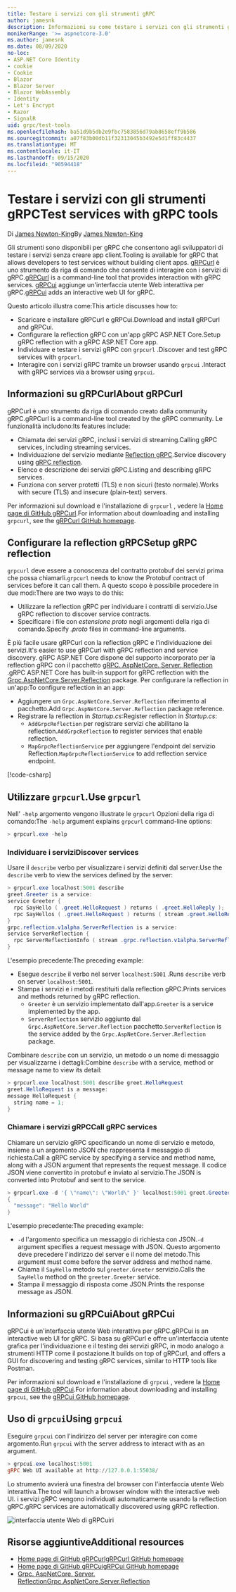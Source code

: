 ```yaml
---
title: Testare i servizi con gli strumenti gRPC
author: jamesnk
description: Informazioni su come testare i servizi con gli strumenti gRPC. gRPCurl uno strumento da riga di comando per l'interazione con i servizi di gRPC. gRPCui è un'interfaccia utente Web interattiva.
monikerRange: '>= aspnetcore-3.0'
ms.author: jamesnk
ms.date: 08/09/2020
no-loc:
- ASP.NET Core Identity
- cookie
- Cookie
- Blazor
- Blazor Server
- Blazor WebAssembly
- Identity
- Let's Encrypt
- Razor
- SignalR
uid: grpc/test-tools
ms.openlocfilehash: ba51d9b5db2e9fbc7583856d79ab8658eff9b586
ms.sourcegitcommit: a07f83b00db11f32313045b3492e5d1ff83c4437
ms.translationtype: MT
ms.contentlocale: it-IT
ms.lasthandoff: 09/15/2020
ms.locfileid: "90594418"
---
```

# <a name="test-services-with-grpc-tools"></a><span data-ttu-id="bc15d-105">Testare i servizi con gli strumenti gRPC</span><span class="sxs-lookup"><span data-stu-id="bc15d-105">Test services with gRPC tools</span></span>

<span data-ttu-id="bc15d-106">Di [James Newton-King](https://twitter.com/jamesnk)</span><span class="sxs-lookup"><span data-stu-id="bc15d-106">By [James Newton-King](https://twitter.com/jamesnk)</span></span>

<span data-ttu-id="bc15d-107">Gli strumenti sono disponibili per gRPC che consentono agli sviluppatori di testare i servizi senza creare app client.</span><span class="sxs-lookup"><span data-stu-id="bc15d-107">Tooling is available for gRPC that allows developers to test services without building client apps.</span></span> <span data-ttu-id="bc15d-108">[gRPCurl](https://github.com/fullstorydev/grpcurl) è uno strumento da riga di comando che consente di interagire con i servizi di gRPC.</span><span class="sxs-lookup"><span data-stu-id="bc15d-108">[gRPCurl](https://github.com/fullstorydev/grpcurl) is a command-line tool that provides interaction with gRPC services.</span></span> <span data-ttu-id="bc15d-109">[gRPCui](https://github.com/fullstorydev/grpcui) aggiunge un'interfaccia utente Web interattiva per gRPC.</span><span class="sxs-lookup"><span data-stu-id="bc15d-109">[gRPCui](https://github.com/fullstorydev/grpcui) adds an interactive web UI for gRPC.</span></span>

<span data-ttu-id="bc15d-110">Questo articolo illustra come:</span><span class="sxs-lookup"><span data-stu-id="bc15d-110">This article discusses how to:</span></span>

* <span data-ttu-id="bc15d-111">Scaricare e installare gRPCurl e gRPCui.</span><span class="sxs-lookup"><span data-stu-id="bc15d-111">Download and install gRPCurl and gRPCui.</span></span>
* <span data-ttu-id="bc15d-112">Configurare la reflection gRPC con un'app gRPC ASP.NET Core.</span><span class="sxs-lookup"><span data-stu-id="bc15d-112">Setup gRPC reflection with a gRPC ASP.NET Core app.</span></span>
* <span data-ttu-id="bc15d-113">Individuare e testare i servizi gRPC con `grpcurl` .</span><span class="sxs-lookup"><span data-stu-id="bc15d-113">Discover and test gRPC services with `grpcurl`.</span></span>
* <span data-ttu-id="bc15d-114">Interagire con i servizi gRPC tramite un browser usando `grpcui` .</span><span class="sxs-lookup"><span data-stu-id="bc15d-114">Interact with gRPC services via a browser using `grpcui`.</span></span>

## <a name="about-grpcurl"></a><span data-ttu-id="bc15d-115">Informazioni su gRPCurl</span><span class="sxs-lookup"><span data-stu-id="bc15d-115">About gRPCurl</span></span>

<span data-ttu-id="bc15d-116">gRPCurl è uno strumento da riga di comando creato dalla community gRPC.</span><span class="sxs-lookup"><span data-stu-id="bc15d-116">gRPCurl is a command-line tool created by the gRPC community.</span></span> <span data-ttu-id="bc15d-117">Le funzionalità includono:</span><span class="sxs-lookup"><span data-stu-id="bc15d-117">Its features include:</span></span>

* <span data-ttu-id="bc15d-118">Chiamata dei servizi gRPC, inclusi i servizi di streaming.</span><span class="sxs-lookup"><span data-stu-id="bc15d-118">Calling gRPC services, including streaming services.</span></span>
* <span data-ttu-id="bc15d-119">Individuazione del servizio mediante [Reflection gRPC](https://github.com/grpc/grpc/blob/master/doc/server-reflection.md).</span><span class="sxs-lookup"><span data-stu-id="bc15d-119">Service discovery using [gRPC reflection](https://github.com/grpc/grpc/blob/master/doc/server-reflection.md).</span></span>
* <span data-ttu-id="bc15d-120">Elenco e descrizione dei servizi gRPC.</span><span class="sxs-lookup"><span data-stu-id="bc15d-120">Listing and describing gRPC services.</span></span>
* <span data-ttu-id="bc15d-121">Funziona con server protetti (TLS) e non sicuri (testo normale).</span><span class="sxs-lookup"><span data-stu-id="bc15d-121">Works with secure (TLS) and insecure (plain-text) servers.</span></span>

<span data-ttu-id="bc15d-122">Per informazioni sul download e l'installazione di `grpcurl` , vedere la [Home page di GitHub gRPCurl](https://github.com/fullstorydev/grpcurl#installation).</span><span class="sxs-lookup"><span data-stu-id="bc15d-122">For information about downloading and installing `grpcurl`, see the [gRPCurl GitHub homepage](https://github.com/fullstorydev/grpcurl#installation).</span></span>

## <a name="setup-grpc-reflection"></a><span data-ttu-id="bc15d-123">Configurare la reflection gRPC</span><span class="sxs-lookup"><span data-stu-id="bc15d-123">Setup gRPC reflection</span></span>

<span data-ttu-id="bc15d-124">`grpcurl` deve essere a conoscenza del contratto protobuf dei servizi prima che possa chiamarli.</span><span class="sxs-lookup"><span data-stu-id="bc15d-124">`grpcurl` needs to know the Protobuf contract of services before it can call them.</span></span> <span data-ttu-id="bc15d-125">A questo scopo è possibile procedere in due modi:</span><span class="sxs-lookup"><span data-stu-id="bc15d-125">There are two ways to do this:</span></span>

* <span data-ttu-id="bc15d-126">Utilizzare la reflection gRPC per individuare i contratti di servizio.</span><span class="sxs-lookup"><span data-stu-id="bc15d-126">Use gRPC reflection to discover service contracts.</span></span>
* <span data-ttu-id="bc15d-127">Specificare i file con *estensione proto* negli argomenti della riga di comando.</span><span class="sxs-lookup"><span data-stu-id="bc15d-127">Specify *.proto* files in command-line arguments.</span></span>

<span data-ttu-id="bc15d-128">È più facile usare gRPCurl con la reflection gRPC e l'individuazione dei servizi.</span><span class="sxs-lookup"><span data-stu-id="bc15d-128">It's easier to use gRPCurl with gRPC reflection and service discovery.</span></span> <span data-ttu-id="bc15d-129">gRPC ASP.NET Core dispone del supporto incorporato per la reflection gRPC con il pacchetto [gRPC. AspNetCore. Server. Reflection](https://www.nuget.org/packages/Grpc.AspNetCore.Server.Reflection) .</span><span class="sxs-lookup"><span data-stu-id="bc15d-129">gRPC ASP.NET Core has built-in support for gRPC reflection with the [Grpc.AspNetCore.Server.Reflection](https://www.nuget.org/packages/Grpc.AspNetCore.Server.Reflection) package.</span></span> <span data-ttu-id="bc15d-130">Per configurare la reflection in un'app:</span><span class="sxs-lookup"><span data-stu-id="bc15d-130">To configure reflection in an app:</span></span>

* <span data-ttu-id="bc15d-131">Aggiungere un `Grpc.AspNetCore.Server.Reflection` riferimento al pacchetto.</span><span class="sxs-lookup"><span data-stu-id="bc15d-131">Add `Grpc.AspNetCore.Server.Reflection` package reference.</span></span>
* <span data-ttu-id="bc15d-132">Registrare la reflection in *Startup.cs*:</span><span class="sxs-lookup"><span data-stu-id="bc15d-132">Register reflection in *Startup.cs*:</span></span>
  * <span data-ttu-id="bc15d-133">`AddGrpcReflection` per registrare servizi che abilitano la reflection.</span><span class="sxs-lookup"><span data-stu-id="bc15d-133">`AddGrpcReflection` to register services that enable reflection.</span></span>
  * <span data-ttu-id="bc15d-134">`MapGrpcReflectionService` per aggiungere l'endpoint del servizio Reflection.</span><span class="sxs-lookup"><span data-stu-id="bc15d-134">`MapGrpcReflectionService` to add reflection service endpoint.</span></span>

[!code-csharp[](~/grpc/test-tools/Startup.cs?name=snippet_1&highlight=4,14)]

## <a name="use-grpcurl"></a><span data-ttu-id="bc15d-135">Utilizzare `grpcurl`.</span><span class="sxs-lookup"><span data-stu-id="bc15d-135">Use `grpcurl`</span></span>

<span data-ttu-id="bc15d-136">Nell' `-help` argomento vengono illustrate le `grpcurl` Opzioni della riga di comando:</span><span class="sxs-lookup"><span data-stu-id="bc15d-136">The `-help` argument explains `grpcurl` command-line options:</span></span>

```powershell
> grpcurl.exe -help
```

### <a name="discover-services"></a><span data-ttu-id="bc15d-137">Individuare i servizi</span><span class="sxs-lookup"><span data-stu-id="bc15d-137">Discover services</span></span>

<span data-ttu-id="bc15d-138">Usare il `describe` verbo per visualizzare i servizi definiti dal server:</span><span class="sxs-lookup"><span data-stu-id="bc15d-138">Use the `describe` verb to view the services defined by the server:</span></span>

```powershell
> grpcurl.exe localhost:5001 describe
greet.Greeter is a service:
service Greeter {
  rpc SayHello ( .greet.HelloRequest ) returns ( .greet.HelloReply );
  rpc SayHellos ( .greet.HelloRequest ) returns ( stream .greet.HelloReply );
}
grpc.reflection.v1alpha.ServerReflection is a service:
service ServerReflection {
  rpc ServerReflectionInfo ( stream .grpc.reflection.v1alpha.ServerReflectionRequest ) returns ( stream .grpc.reflection.v1alpha.ServerReflectionResponse );
}
```

<span data-ttu-id="bc15d-139">L'esempio precedente:</span><span class="sxs-lookup"><span data-stu-id="bc15d-139">The preceding example:</span></span>

* <span data-ttu-id="bc15d-140">Esegue `describe` il verbo nel server `localhost:5001` .</span><span class="sxs-lookup"><span data-stu-id="bc15d-140">Runs `describe` verb on server `localhost:5001`.</span></span>
* <span data-ttu-id="bc15d-141">Stampa i servizi e i metodi restituiti dalla reflection gRPC.</span><span class="sxs-lookup"><span data-stu-id="bc15d-141">Prints services and methods returned by gRPC reflection.</span></span>
  * <span data-ttu-id="bc15d-142">`Greeter` è un servizio implementato dall'app.</span><span class="sxs-lookup"><span data-stu-id="bc15d-142">`Greeter` is a service implemented by the app.</span></span>
  * <span data-ttu-id="bc15d-143">`ServerReflection` servizio aggiunto dal `Grpc.AspNetCore.Server.Reflection` pacchetto.</span><span class="sxs-lookup"><span data-stu-id="bc15d-143">`ServerReflection` is the service added by the `Grpc.AspNetCore.Server.Reflection` package.</span></span>

<span data-ttu-id="bc15d-144">Combinare `describe` con un servizio, un metodo o un nome di messaggio per visualizzarne i dettagli:</span><span class="sxs-lookup"><span data-stu-id="bc15d-144">Combine `describe` with a service, method or message name to view its detail:</span></span>

```powershell
> grpcurl.exe localhost:5001 describe greet.HelloRequest
greet.HelloRequest is a message:
message HelloRequest {
  string name = 1;
}
```

### <a name="call-grpc-services"></a><span data-ttu-id="bc15d-145">Chiamare i servizi gRPC</span><span class="sxs-lookup"><span data-stu-id="bc15d-145">Call gRPC services</span></span>

<span data-ttu-id="bc15d-146">Chiamare un servizio gRPC specificando un nome di servizio e metodo, insieme a un argomento JSON che rappresenta il messaggio di richiesta.</span><span class="sxs-lookup"><span data-stu-id="bc15d-146">Call a gRPC service by specifying a service and method name, along with a JSON argument that represents the request message.</span></span> <span data-ttu-id="bc15d-147">Il codice JSON viene convertito in protobuf e inviato al servizio.</span><span class="sxs-lookup"><span data-stu-id="bc15d-147">The JSON is converted into Protobuf and sent to the service.</span></span>

```powershell
> grpcurl.exe -d '{ \"name\": \"World\" }' localhost:5001 greet.Greeter/SayHello
{
  "message": "Hello World"
}
```

<span data-ttu-id="bc15d-148">L'esempio precedente:</span><span class="sxs-lookup"><span data-stu-id="bc15d-148">The preceding example:</span></span>

* <span data-ttu-id="bc15d-149">`-d` l'argomento specifica un messaggio di richiesta con JSON.</span><span class="sxs-lookup"><span data-stu-id="bc15d-149">`-d` argument specifies a request message with JSON.</span></span> <span data-ttu-id="bc15d-150">Questo argomento deve precedere l'indirizzo del server e il nome del metodo.</span><span class="sxs-lookup"><span data-stu-id="bc15d-150">This argument must come before the server address and method name.</span></span>
* <span data-ttu-id="bc15d-151">Chiama il `SayHello` metodo sul `greeter.Greeter` servizio.</span><span class="sxs-lookup"><span data-stu-id="bc15d-151">Calls the `SayHello` method on the `greeter.Greeter` service.</span></span>
* <span data-ttu-id="bc15d-152">Stampa il messaggio di risposta come JSON.</span><span class="sxs-lookup"><span data-stu-id="bc15d-152">Prints the response message as JSON.</span></span>

## <a name="about-grpcui"></a><span data-ttu-id="bc15d-153">Informazioni su gRPCui</span><span class="sxs-lookup"><span data-stu-id="bc15d-153">About gRPCui</span></span>

<span data-ttu-id="bc15d-154">gRPCui è un'interfaccia utente Web interattiva per gRPC.</span><span class="sxs-lookup"><span data-stu-id="bc15d-154">gRPCui is an interactive web UI for gRPC.</span></span> <span data-ttu-id="bc15d-155">Si basa su gRPCurl e offre un'interfaccia utente grafica per l'individuazione e il testing dei servizi gRPC, in modo analogo a strumenti HTTP come il postazione.</span><span class="sxs-lookup"><span data-stu-id="bc15d-155">It builds on top of gRPCurl, and offers a GUI for discovering and testing gRPC services, similar to HTTP tools like Postman.</span></span>

<span data-ttu-id="bc15d-156">Per informazioni sul download e l'installazione di `grpcui` , vedere la [Home page di GitHub gRPCui](https://github.com/fullstorydev/grpcui#installation).</span><span class="sxs-lookup"><span data-stu-id="bc15d-156">For information about downloading and installing `grpcui`, see the [gRPCui GitHub homepage](https://github.com/fullstorydev/grpcui#installation).</span></span>

## <a name="using-grpcui"></a><span data-ttu-id="bc15d-157">Uso di `grpcui`</span><span class="sxs-lookup"><span data-stu-id="bc15d-157">Using `grpcui`</span></span>

<span data-ttu-id="bc15d-158">Eseguire `grpcui` con l'indirizzo del server per interagire con come argomento.</span><span class="sxs-lookup"><span data-stu-id="bc15d-158">Run `grpcui` with the server address to interact with as an argument.</span></span>

```powershell
> grpcui.exe localhost:5001
gRPC Web UI available at http://127.0.0.1:55038/
```

<span data-ttu-id="bc15d-159">Lo strumento avvierà una finestra del browser con l'interfaccia utente Web interattiva.</span><span class="sxs-lookup"><span data-stu-id="bc15d-159">The tool will launch a browser window with the interactive web UI.</span></span> <span data-ttu-id="bc15d-160">i servizi gRPC vengono individuati automaticamente usando la reflection gRPC.</span><span class="sxs-lookup"><span data-stu-id="bc15d-160">gRPC services are automatically discovered using gRPC reflection.</span></span>

![interfaccia utente Web di gRPCuiri](~/grpc/test-tools/static/grpcui.png)

## <a name="additional-resources"></a><span data-ttu-id="bc15d-162">Risorse aggiuntive</span><span class="sxs-lookup"><span data-stu-id="bc15d-162">Additional resources</span></span>

* [<span data-ttu-id="bc15d-163">Home page di GitHub gRPCurl</span><span class="sxs-lookup"><span data-stu-id="bc15d-163">gRPCurl GitHub homepage</span></span>](https://github.com/fullstorydev/grpcurl)
* [<span data-ttu-id="bc15d-164">Home page di GitHub gRPCui</span><span class="sxs-lookup"><span data-stu-id="bc15d-164">gRPCui GitHub homepage</span></span>](https://github.com/fullstorydev/grpcui)
* [<span data-ttu-id="bc15d-165">Grpc. AspNetCore. Server. Reflection</span><span class="sxs-lookup"><span data-stu-id="bc15d-165">Grpc.AspNetCore.Server.Reflection</span></span>](https://www.nuget.org/packages/Grpc.AspNetCore.Server.Reflection)

